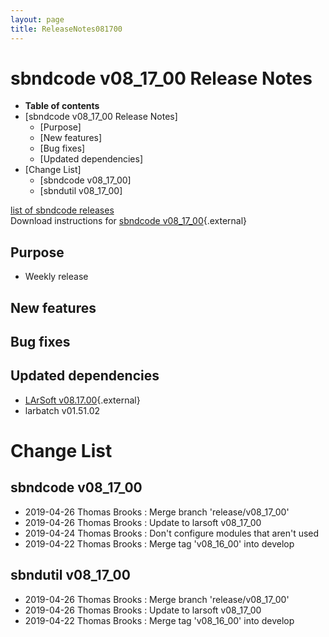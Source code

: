 ```yaml
---
layout: page
title: ReleaseNotes081700
---
```




sbndcode v08\_17\_00 Release Notes
======================================================================================

-   **Table of contents**
-   [sbndcode v08\_17\_00 Release
    Notes]
    -   [Purpose]
    -   [New features]
    -   [Bug fixes]
    -   [Updated dependencies]
-   [Change List]
    -   [sbndcode v08\_17\_00]
    -   [sbndutil v08\_17\_00]

[list of sbndcode
releases](List_of_SBND_code_releases.html)\
Download instructions for [sbndcode
v08\_17\_00](http://scisoft.fnal.gov/scisoft/bundles/sbnd/v08_17_00/sbndcode-v08_17_00.html){.external}



Purpose
----------------------------------

-   Weekly release



New features
--------------------------------------------



Bug fixes
--------------------------------------



Updated dependencies
------------------------------------------------------------

-   [LArSoft
    v08.17.00](https://cdcvs.fnal.gov/redmine/projects/larsoft/wiki/ReleaseNotes081700){.external}
-   larbatch v01.51.02



Change List
==========================================



sbndcode v08\_17\_00
----------------------------------------------------------

-   2019-04-26 Thomas Brooks : Merge branch \'release/v08\_17\_00\'
-   2019-04-26 Thomas Brooks : Update to larsoft v08\_17\_00
-   2019-04-24 Thomas Brooks : Don\'t configure modules that aren\'t
    used
-   2019-04-22 Thomas Brooks : Merge tag \'v08\_16\_00\' into develop



sbndutil v08\_17\_00
----------------------------------------------------------

-   2019-04-26 Thomas Brooks : Merge branch \'release/v08\_17\_00\'
-   2019-04-26 Thomas Brooks : Update to larsoft v08\_17\_00
-   2019-04-22 Thomas Brooks : Merge tag \'v08\_16\_00\' into develop
